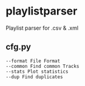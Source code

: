 # playlistparser
Playlist parser for .csv & .xml

## cfg.py
```
--format File Format
--common Find common Tracks
--stats Plot statistics
--dup Find duplicates
```
